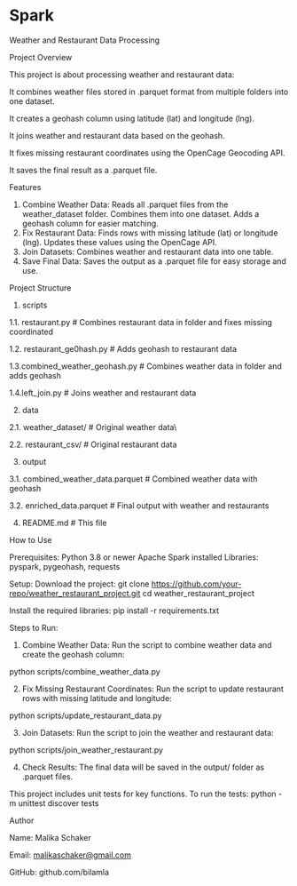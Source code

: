 # Spark

Weather and Restaurant Data Processing

Project Overview

This project is about processing weather and restaurant data:

It combines weather files stored in .parquet format from multiple folders into one dataset.

It creates a geohash column using latitude (lat) and longitude (lng).

It joins weather and restaurant data based on the geohash.

It fixes missing restaurant coordinates using the OpenCage Geocoding API.

It saves the final result as a .parquet file.


Features

1. Combine Weather Data:
Reads all .parquet files from the weather_dataset folder.
Combines them into one dataset.
Adds a geohash column for easier matching.
2. Fix Restaurant Data:
Finds rows with missing latitude (lat) or longitude (lng).
Updates these values using the OpenCage API.
3. Join Datasets:
Combines weather and restaurant data into one table.
4. Save Final Data:
Saves the output as a .parquet file for easy storage and use.

Project Structure

1. scripts
   
1.1. restaurant.py                  # Combines restaurant data in folder and fixes missing coordinated

1.2. restaurant_ge0hash.py          # Adds geohash to restaurant data

1.3.combined_weather_geohash.py    # Combines weather data in folder and adds geohash

1.4.left_join.py                   # Joins weather and restaurant data

   
2. data
   
2.1. weather_dataset/               # Original weather data\

2.2. restaurant_csv/                # Original restaurant data

   
3. output
   
3.1. combined_weather_data.parquet  # Combined weather data with geohash

3.2. enriched_data.parquet          # Final output with weather and restaurants

   
4. README.md                          # This file

How to Use

Prerequisites:
Python 3.8 or newer
Apache Spark installed
Libraries: pyspark, pygeohash, requests

Setup:
Download the project:
git clone https://github.com/your-repo/weather_restaurant_project.git
cd weather_restaurant_project

Install the required libraries:
pip install -r requirements.txt

Steps to Run:
1. Combine Weather Data: Run the script to combine weather data and create the geohash column:


python scripts/combine_weather_data.py


2. Fix Missing Restaurant Coordinates: Run the script to update restaurant rows with missing latitude and longitude:

python scripts/update_restaurant_data.py


3. Join Datasets: Run the script to join the weather and restaurant data:


python scripts/join_weather_restaurant.py



4. Check Results: The final data will be saved in the output/ folder as .parquet files.

This project includes unit tests for key functions. To run the tests:
python -m unittest discover tests

Author

Name: Malika Schaker

Email: malikaschaker@gmail.com

GitHub: github.com/bilamla

